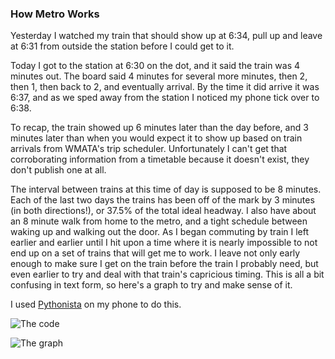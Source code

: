 ### How Metro Works

Yesterday I watched my train that should show up at 6:34, pull up and leave at 6:31 from outside the station before I could get to it.

Today I got to the station at 6:30 on the dot, and it said the train was 4 minutes out. The board said 4 minutes for several more minutes, then 2, then 1, then back to 2, and eventually arrival. By the time it did arrive it was 6:37, and as we sped away from the station I noticed my phone tick over to 6:38.

To recap, the train showed up 6 minutes later than the day before, and 3 minutes later than when you would expect it to show up based on train arrivals from WMATA's trip scheduler. Unfortunately I can't get that corroborating information from a timetable because it doesn't exist, they don't publish one at all.

The interval between trains at this time of day is supposed to be 8 minutes. Each of the last two days the trains has been off of the mark by 3 minutes (in both directions!), or 37.5% of the total ideal headway. I also have about an 8 minute walk from home to the metro, and a tight schedule between waking up and walking out the door. As I began commuting by train I left earlier and earlier until I hit upon a time where it is nearly impossible to not end up on a set of trains that will get me to work. I leave not only early enough to make sure I get on the train before the train I probably need, but even earlier to try and deal with that train's capricious timing. This is all a bit confusing in text form, so here's a graph to try and make sense of it.

I used [Pythonista](http://omz-software.com/pythonista/) on my phone to do this.

![The code](/IMG_3205.JPG)

![The graph]()
